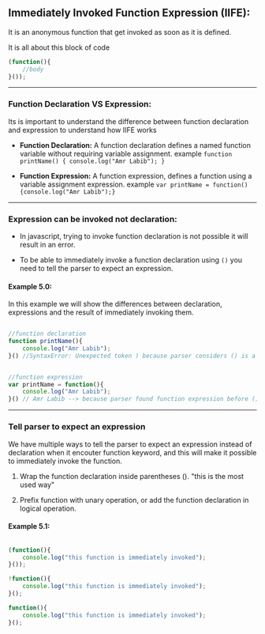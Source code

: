 ## Immediately Invoked Function Expression (IIFE):
It is an anonymous function that get invoked as soon as it is defined.

It is all about this block of code

```javascript
(function(){
	//body
}());
```

---

### Function Declaration VS Expression:
Its is important to understand the difference between function declaration and expression to understand how IIFE works

* **Function Declaration:**
A function declaration defines a named function variable without requiring variable assignment. example `function printName() { console.log("Amr Labib"); }`

* **Function Expression:**
A function expression, defines a function using a variable assignment expression. example `var printName = function(){console.log("Amr Labib");}`

---

### Expression can be invoked not declaration:
* In javascript, trying to invoke function declaration is not possible it will result in an error.

* To be able to immediately invoke a function declaration using `()` you need to tell the parser to expect an expression.


#### Example 5.0:

In this example we will show the differences between declaration, expressions and the result of immediately invoking them.

```javascript

//function declaration
function printName(){
	console.log("Amr Labib");
}() //SyntaxError: Unexpected token ) because parser considers () is a completely different expression than the function and it expected to have an actual expression inside the parentheses like (1+2) but found nothing.


//function expression
var printName = function(){
	console.log("Amr Labib");
}() // Amr Labib --> because parser found function expression before (), and the parentheses are considered to call the function.

```

---

### Tell parser to expect an expression

We have multiple ways to tell the parser to expect an expression instead of declaration when it encouter function keyword, and this will make it possible to immediately invoke the function.

1. Wrap the function declaration inside parentheses (). "this is the most used way"

2. Prefix function with unary operation, or add the function declaration in logical operation.

#### Example 5.1:

```javascript

(function(){
	console.log("this function is immediately invoked");
}());

!function(){
	console.log("this function is immediately invoked");
}();

function(){
	console.log("this function is immediately invoked");
}();

```









